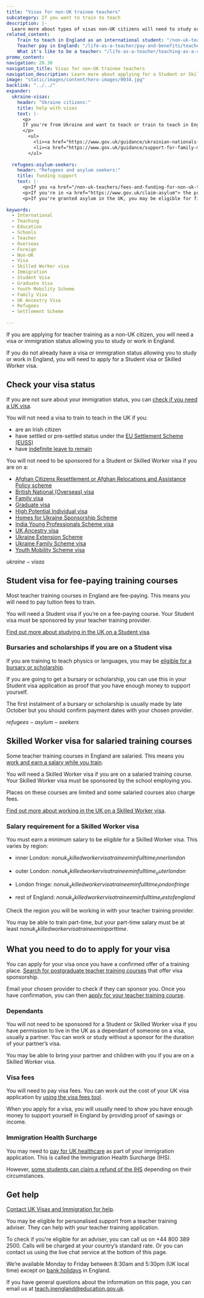 ```yaml
---
title: "Visas for non-UK trainee teachers"
subcategory: If you want to train to teach
description: |-
  Learn more about types of visas non-UK citizens will need to study or work in England, and how to apply.
related_content:
    Train to teach in England as an international student: "/non-uk-teachers/train-to-teach-in-england-as-an-international-student"
    Teacher pay in England: "/life-as-a-teacher/pay-and-benefits/teacher-pay"
    What it's like to be a teacher: "/life-as-a-teacher/teaching-as-a-career/what-its-like-to-be-a-teacher"
promo_content:
navigation: 20.30
navigation_title: Visas for non-UK trainee teachers
navigation_description: Learn more about applying for a Student or Skilled Worker visa to train to teach in England.
image: "static/images/content/hero-images/0034.jpg"
backlink: "../../"
expander:
  ukraine-visas:
    header: "Ukraine citizens:"
    title: help with visas
    text: |-
      <p>
      If you're from Ukraine and want to teach or train to teach in England, you can check visa support for:
      </p>
        <ul>
          <li><a href="https://www.gov.uk/guidance/ukrainian-nationals-in-the-uk-visa-support">Ukrainian nationals in the UK</a></li>
          <li><a href="https://www.gov.uk/guidance/support-for-family-members-of-british-nationals-in-ukraine-and-ukrainian-nationals-in-ukraine-and-the-uk">Ukrainian nationals outside of the UK</a></li>
        </ul>
        
  refugees-asylum-seekers:
    header: "Refugees and asylum seekers:"
    title: funding support
    text: |- 
      <p>If you <a href="/non-uk-teachers/fees-and-funding-for-non-uk-trainees">have refugee status you'll usually be eligible for financial support to help you train</a>.
      <p>If you're in <a href="https://www.gov.uk/claim-asylum"> the process of seeking asylum</a>, check your immigration bail conditions to see if you have permission to study on a teacher training course in England. Even if you have permission, you're unlikely to be eligible for financial support.</p>
      <p>If you're granted asylum in the UK, you may be eligible for financial support to train to teach.</p>
      
keywords:
  - International
  - Teaching
  - Education
  - Schools
  - Teacher
  - Overseas
  - Foreign
  - Non-UK
  - Visa
  - Skilled Worker visa
  - Immigration
  - Student Visa
  - Graduate Visa
  - Youth Mobility Scheme
  - Family Visa
  - UK Ancestry Visa
  - Refugees
  - Settlement Scheme
  
---
```

If you are applying for teacher training as a non-UK citizen, you will need a visa or immigration status allowing you to study or work in England. 

If you do not already have a visa or immigration status allowing you to study or work in England, you will need to apply for a Student visa or Skilled Worker visa. 

## Check your visa status

If you are not sure about your immigration status, you can [check if you need a UK visa](https://www.gov.uk/check-uk-visa).

You will not need a visa to train to teach in the UK if you:

* are an Irish citizen
* have settled or pre-settled status under the [EU Settlement Scheme (EUSS)](https://www.gov.uk/settled-status-eu-citizens-families)
* have [indefinite leave to remain](https://www.gov.uk/guidance/indefinite-leave-to-remain-in-the-uk) 

You will not need to be sponsored for a Student or Skilled Worker visa if you are on a: 

* [Afghan Citizens Resettlement or Afghan Relocations and Assistance Policy scheme](https://www.gov.uk/government/publications/afghanistan-resettlement-and-immigration-policy-statement/afghanistan-resettlement-and-immigration-policy-statement-accessible-version)  
* [British National (Overseas) visa](https://www.gov.uk/british-national-overseas-bno-visa)  
* [Family visa](https://www.gov.uk/uk-family-visa)  
* [Graduate visa](https://www.gov.uk/graduate-visa)  
* [High Potential Individual visa](https://www.gov.uk/high-potential-individual-visa)  
* [Homes for Ukraine Sponsorship Scheme](https://www.gov.uk/guidance/apply-for-a-visa-under-the-ukraine-sponsorship-scheme)  
* [India Young Professionals Scheme visa](https://www.gov.uk/india-young-professionals-scheme-visa)  
* [UK Ancestry visa](https://www.gov.uk/ancestry-visa)  
* [Ukraine Extension Scheme](https://www.gov.uk/guidance/apply-to-stay-in-the-uk-under-the-ukraine-extension-scheme)  
* [Ukraine Family Scheme visa](https://www.gov.uk/guidance/apply-for-a-ukraine-family-scheme-visa)  
* [Youth Mobility Scheme visa](https://www.gov.uk/youth-mobility)

$ukraine-visas$

## Student visa for fee-paying training courses

Most teacher training courses in England are fee-paying. This means you will need to pay tuition fees to train.

You will need a Student visa if you’re on a fee-paying course. Your Student visa must be sponsored by your teacher training provider. 

[Find out more about studying in the UK on a Student visa](https://www.gov.uk/student-visa).

### Bursaries and scholarships if you are on a Student visa 

If you are training to teach physics or languages, you may be [eligible for a bursary or scholarship](/funding-and-support/scholarships-and-bursaries).  

If you are going to get a bursary or scholarship, you can use this in your Student visa application as proof that you have enough money to support yourself. 

The first instalment of a bursary or scholarship is usually made by late October but you should confirm payment dates with your chosen provider.

$refugees-asylum-seekers$

## Skilled Worker visa for salaried training courses

Some teacher training courses in England are salaried. This means you [work and earn a salary while you train](/funding-and-support/salaried-teacher-training). 

You will need a Skilled Worker visa if you are on a salaried training course. Your Skilled Worker visa must be sponsored by the school employing you. 

Places on these courses are limited and some salaried courses also charge fees. 

[Find out more about working in the UK on a Skilled Worker visa](https://www.gov.uk/skilled-worker-visa).

### Salary requirement for a Skilled Worker visa 

You must earn a minimum salary to be eligible for a Skilled Worker visa. This varies by region: 

* inner London: $nonuk_skilledworkervisatraineeminfulltime_innerlondon$ 

* outer London: $nonuk_skilledworkervisatraineeminfulltime_outerlondon$ 

* London fringe: $nonuk_skilledworkervisatraineeminfulltime_londonfringe$ 

* rest of England: $nonuk_skilledworkervisatraineeminfulltime_restofengland$ 

Check the region you will be working in with your teacher training provider. 

You may be able to train part-time, but your part-time salary must be at least $nonuk_skilledworkervisatraineeminparttime$.


## What you need to do to apply for your visa 
You can apply for your visa once you have a confirmed offer of a training place. 
[Search for postgraduate teacher training courses](https://find-teacher-training-courses.service.gov.uk/) that offer visa sponsorship. 

Email your chosen provider to check if they can sponsor you. Once you have confirmation, you can then [apply for your teacher training course](/how-to-apply-for-teacher-training). 

### Dependants

You will not need to be sponsored for a Student or Skilled Worker visa if you have permission to live in the UK as a dependant of someone on a visa, usually a partner. You can work or study without a sponsor for the duration of your partner’s visa. 

You may be able to bring your partner and children with you if you are on a Skilled Worker visa. 


### Visa fees

You will need to pay visa fees. You can work out the cost of your UK visa application by [using the visa fees tool](https://www.gov.uk/visa-fees).  

When you apply for a visa, you will usually need to show you have enough money to support yourself in England by providing proof of savings or income.  

### Immigration Health Surcharge

You may need to [pay for UK healthcare](https://www.gov.uk/healthcare-immigration-application) as part of your immigration application. This is called the Immigration Health Surcharge (IHS).

However, [some students can claim a refund of the IHS](https://www.gov.uk/guidance/immigration-health-surcharge-for-eu-students-in-the-uk) depending on their circumstances.


## Get help

[Contact UK Visas and Immigration for help](https://www.gov.uk/contact-ukvi-inside-outside-uk).

You may be eligible for personalised support from a teacher training adviser. They can help with your teacher training application.

To check if you're eligible for an adviser, you can call us on +44 800 389 2500. Calls will be charged at your country’s standard rate. Or you can contact us using the live chat service at the bottom of this page.

We’re available Monday to Friday between 8:30am and 5:30pm (UK local time) except on [bank holidays](https://www.gov.uk/bank-holidays) in England.

If you have general questions about the information on this page, you can email us at teach.inengland@education.gov.uk.
